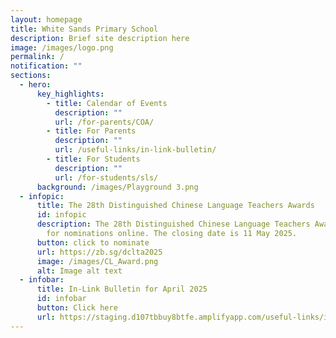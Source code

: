 ```yaml
---
layout: homepage
title: White Sands Primary School
description: Brief site description here
image: /images/logo.png
permalink: /
notification: ""
sections:
  - hero:
      key_highlights:
        - title: Calendar of Events
          description: ""
          url: /for-parents/COA/
        - title: For Parents
          description: ""
          url: /useful-links/in-link-bulletin/
        - title: For Students
          description: ""
          url: /for-students/sls/
      background: /images/Playground 3.png
  - infopic:
      title: The 28th Distinguished Chinese Language Teachers Awards
      id: infopic
      description: The 28th Distinguished Chinese Language Teachers Awards is now open
        for nominations online. The closing date is 11 May 2025.
      button: click to nominate
      url: https://zb.sg/dclta2025
      image: /images/CL_Award.png
      alt: Image alt text
  - infobar:
      title: In-Link Bulletin for April 2025
      id: infobar
      button: Click here
      url: https://staging.d107tbbuy8btfe.amplifyapp.com/useful-links/in-link-bulletin/
---
```

